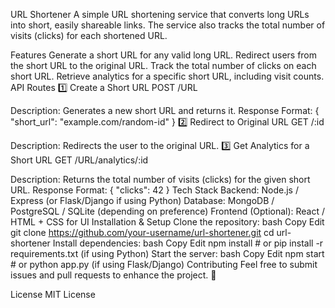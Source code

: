 URL Shortener
A simple URL shortening service that converts long URLs into short, easily shareable links. The service also tracks the total number of visits (clicks) for each shortened URL.

Features
Generate a short URL for any valid long URL.
Redirect users from the short URL to the original URL.
Track the total number of clicks on each short URL.
Retrieve analytics for a specific short URL, including visit counts.
API Routes
1️⃣ Create a Short URL
POST /URL

Description: Generates a new short URL and returns it.
Response Format: { "short_url": "example.com/random-id" }
2️⃣ Redirect to Original URL
GET /:id

Description: Redirects the user to the original URL.
3️⃣ Get Analytics for a Short URL
GET /URL/analytics/:id

Description: Returns the total number of visits (clicks) for the given short URL.
Response Format: { "clicks": 42 }
Tech Stack
Backend: Node.js / Express (or Flask/Django if using Python)
Database: MongoDB / PostgreSQL / SQLite (depending on preference)
Frontend (Optional): React / HTML + CSS for UI
Installation & Setup
Clone the repository:
bash
Copy
Edit
git clone https://github.com/your-username/url-shortener.git
cd url-shortener
Install dependencies:
bash
Copy
Edit
npm install  # or pip install -r requirements.txt (if using Python)
Start the server:
bash
Copy
Edit
npm start  # or python app.py (if using Flask/Django)
Contributing
Feel free to submit issues and pull requests to enhance the project. 🚀

License
MIT License
